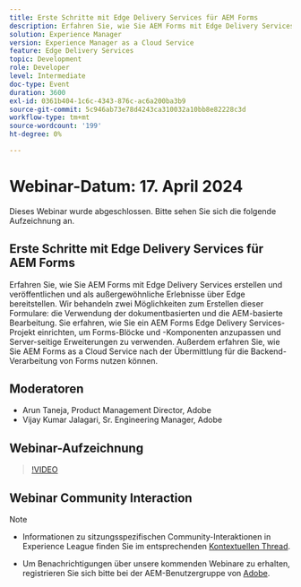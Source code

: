 ```yaml
---
title: Erste Schritte mit Edge Delivery Services für AEM Forms
description: Erfahren Sie, wie Sie AEM Forms mit Edge Delivery Services erstellen und veröffentlichen, einschließlich dokumentbasierter und AEM-basierter Inhaltserstellung, Projekteinrichtung zur Anpassung und Nutzung von AEM Forms as a Cloud Service für die Backend-Verarbeitung.
solution: Experience Manager
version: Experience Manager as a Cloud Service
feature: Edge Delivery Services
topic: Development
role: Developer
level: Intermediate
doc-type: Event
duration: 3600
exl-id: 0361b404-1c6c-4343-876c-ac6a200ba3b9
source-git-commit: 5c946ab73e78d4243ca310032a10bb8e82228c3d
workflow-type: tm+mt
source-wordcount: '199'
ht-degree: 0%

---
```


# Webinar-Datum: 17. April 2024

Dieses Webinar wurde abgeschlossen. Bitte sehen Sie sich die folgende Aufzeichnung an.

## Erste Schritte mit Edge Delivery Services für AEM Forms

Erfahren Sie, wie Sie AEM Forms mit Edge Delivery Services erstellen und veröffentlichen und als außergewöhnliche Erlebnisse über Edge bereitstellen. Wir behandeln zwei Möglichkeiten zum Erstellen dieser Formulare: die Verwendung der dokumentbasierten und die AEM-basierte Bearbeitung. Sie erfahren, wie Sie ein AEM Forms Edge Delivery Services-Projekt einrichten, um Forms-Blöcke und -Komponenten anzupassen und Server-seitige Erweiterungen zu verwenden. Außerdem erfahren Sie, wie Sie AEM Forms as a Cloud Service nach der Übermittlung für die Backend-Verarbeitung von Forms nutzen können.

## Moderatoren

* Arun Taneja, Product Management Director, Adobe
* Vijay Kumar Jalagari, Sr. Engineering Manager, Adobe

## Webinar-Aufzeichnung

>[!VIDEO](https://video.tv.adobe.com/v/3428434/)

## Webinar Community Interaction

>[!NOTE]
> 
>* Informationen zu sitzungsspezifischen Community-Interaktionen in Experience League finden Sie im entsprechenden [Kontextuellen Thread](https://adobe.ly/4aCz0OE).
>
>* Um Benachrichtigungen über unsere kommenden Webinare zu erhalten, registrieren Sie sich bitte bei der AEM-Benutzergruppe von [Adobe](https://aem-augs.adobe.com/).
